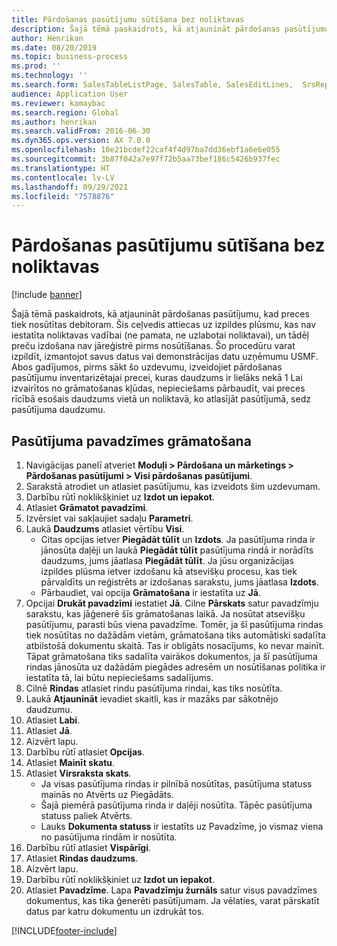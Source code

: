 ```yaml
---
title: Pārdošanas pasūtījumu sūtīšana bez noliktavas
description: Šajā tēmā paskaidrots, kā atjaunināt pārdošanas pasūtījumu, kad preces tiek nosūtītas debitoram.
author: Henrikan
ms.date: 08/20/2019
ms.topic: business-process
ms.prod: ''
ms.technology: ''
ms.search.form: SalesTableListPage, SalesTable, SalesEditLines,  SrsReportViewerForm, SalesTableLineQuantity, CustPackingSlipJournal
audience: Application User
ms.reviewer: kamaybac
ms.search.region: Global
ms.author: henrikan
ms.search.validFrom: 2016-06-30
ms.dyn365.ops.version: AX 7.0.0
ms.openlocfilehash: 10e21bcdef22caf4f4d97ba7dd36ebf1a6e6e055
ms.sourcegitcommit: 3b87f042a7e97f72b5aa73bef186c5426b937fec
ms.translationtype: HT
ms.contentlocale: lv-LV
ms.lasthandoff: 09/29/2021
ms.locfileid: "7578876"
---
```

# <a name="ship-sales-orders-without-warehousing"></a>Pārdošanas pasūtījumu sūtīšana bez noliktavas

[!include [banner](../../includes/banner.md)]

Šajā tēmā paskaidrots, kā atjaunināt pārdošanas pasūtījumu, kad preces tiek nosūtītas debitoram. Šis ceļvedis attiecas uz izpildes plūsmu, kas nav iestatīta noliktavas vadībai (ne pamata, ne uzlabotai noliktavai), un tādēļ preču izdošana nav jāreģistrē pirms nosūtīšanas. Šo procedūru varat izpildīt, izmantojot savus datus vai demonstrācijas datu uzņēmumu USMF. Abos gadījumos, pirms sākt šo uzdevumu, izveidojiet pārdošanas pasūtījumu inventarizētajai precei, kuras daudzums ir lielāks nekā 1 Lai izvairītos no grāmatošanas kļūdas, nepieciešams pārbaudīt, vai preces rīcībā esošais daudzums vietā un noliktavā, ko atlasījāt pasūtījumā, sedz pasūtījuma daudzumu.

## <a name="post-packing-slip-for-an-order"></a>Pasūtījuma pavadzīmes grāmatošana
1. Navigācijas panelī atveriet **Moduļi > Pārdošana un mārketings > Pārdošanas pasūtījumi > Visi pārdošanas pasūtījumi**.
2. Sarakstā atrodiet un atlasiet pasūtījumu, kas izveidots šim uzdevumam.
3. Darbību rūtī noklikšķiniet uz **Izdot un iepakot**.
4. Atlasiet **Grāmatot pavadzīmi**.
5. Izvērsiet vai sakļaujiet sadaļu **Parametri**.
6. Laukā **Daudzums** atlasiet vērtību **Visi**.
    - Citas opcijas ietver **Piegādāt tūlīt** un **Izdots**. Ja pasūtījuma rinda ir jānosūta daļēji un laukā **Piegādāt tūlīt** pasūtījuma rindā ir norādīts daudzums, jums jāatlasa **Piegādāt tūlīt**. Ja jūsu organizācijas izpildes plūsma ietver izdošanu kā atsevišķu procesu, kas tiek pārvaldīts un reģistrēts ar izdošanas sarakstu, jums jāatlasa **Izdots**.  
    - Pārbaudiet, vai opcija **Grāmatošana** ir iestatīta uz **Jā**.  
7. Opcijai **Drukāt pavadzīmi** iestatiet **Jā**. Cilne **Pārskats** satur pavadzīmju sarakstu, kas jāģenerē šīs grāmatošanas laikā. Ja nosūtat atsevišķu pasūtījumu, parasti būs viena pavadzīme. Tomēr, ja šī pasūtījuma rindas tiek nosūtītas no dažādām vietām, grāmatošana tiks automātiski sadalīta atbilstošā dokumentu skaitā. Tas ir obligāts nosacījums, ko nevar mainīt. Tāpat grāmatošana tiks sadalīta vairākos dokumentos, ja šī pasūtījuma rindas jānosūta uz dažādām piegādes adresēm un nosūtīšanas politika ir iestatīta tā, lai būtu nepieciešams sadalījums.  
8. Cilnē **Rindas** atlasiet rindu pasūtījuma rindai, kas tiks nosūtīta.
9. Laukā **Atjaunināt** ievadiet skaitli, kas ir mazāks par sākotnējo daudzumu.
10. Atlasiet **Labi**.
11. Atlasiet **Jā**.
12. Aizvērt lapu.
13. Darbību rūtī atlasiet **Opcijas**.
14. Atlasiet **Mainīt skatu**.
15. Atlasiet **Virsraksta skats**.
    - Ja visas pasūtījuma rindas ir pilnībā nosūtītas, pasūtījuma statuss mainās no Atvērts uz Piegādāts.  
    - Šajā piemērā pasūtījuma rinda ir daļēji nosūtīta. Tāpēc pasūtījuma statuss paliek Atvērts.     
    - Lauks **Dokumenta statuss** ir iestatīts uz Pavadzīme, jo vismaz viena no pasūtījuma rindām ir nosūtīta.  
16. Darbību rūtī atlasiet **Vispārīgi**.
17. Atlasiet **Rindas daudzums**.
18. Aizvērt lapu.
19. Darbību rūtī noklikšķiniet uz **Izdot un iepakot**.
20. Atlasiet **Pavadzīme**. Lapa **Pavadzīmju žurnāls** satur visus pavadzīmes dokumentus, kas tika ģenerēti pasūtījumam. Ja vēlaties, varat pārskatīt datus par katru dokumentu un izdrukāt tos.  



[!INCLUDE[footer-include](../../../includes/footer-banner.md)]
